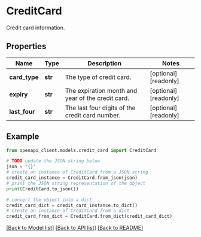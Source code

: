 # CreditCard

Credit card information.

## Properties

Name | Type | Description | Notes
------------ | ------------- | ------------- | -------------
**card_type** | **str** | The type of credit card. | [optional] [readonly] 
**expiry** | **str** | The expiration month and year of the credit card. | [optional] [readonly] 
**last_four** | **str** | The last four digits of the credit card number. | [optional] [readonly] 

## Example

```python
from openapi_client.models.credit_card import CreditCard

# TODO update the JSON string below
json = "{}"
# create an instance of CreditCard from a JSON string
credit_card_instance = CreditCard.from_json(json)
# print the JSON string representation of the object
print(CreditCard.to_json())

# convert the object into a dict
credit_card_dict = credit_card_instance.to_dict()
# create an instance of CreditCard from a dict
credit_card_from_dict = CreditCard.from_dict(credit_card_dict)
```
[[Back to Model list]](../README.md#documentation-for-models) [[Back to API list]](../README.md#documentation-for-api-endpoints) [[Back to README]](../README.md)


